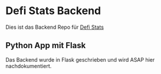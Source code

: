 # Defi Stats Backend

Dies ist das Backend Repo für [Defi Stats](https://github.com/chnuessli/defi_stats)

## Python App mit Flask

Das Backend wurde in Flask geschrieben und wird ASAP hier nachdokumentiert.